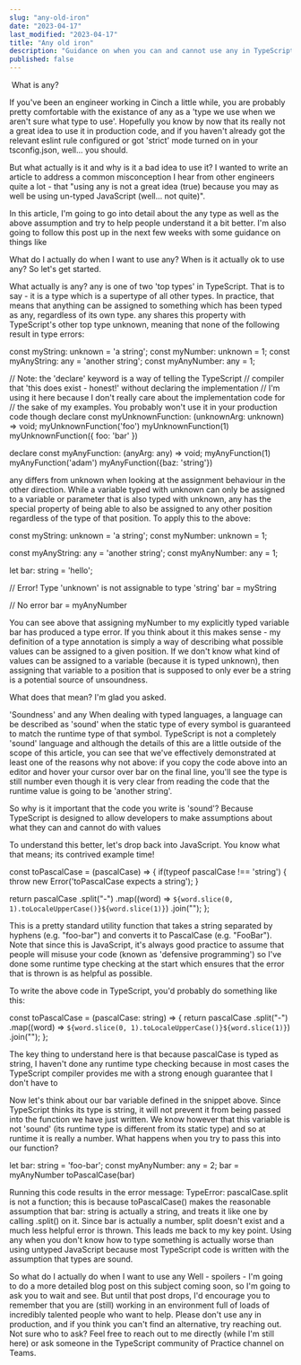 ```yaml
---
slug: "any-old-iron"
date: "2023-04-17"
last_modified: "2023-04-17"
title: "Any old iron"
description: "Guidance on when you can and cannot use any in TypeScript"
published: false
---
```


​
What is any?

If you've been an engineer working in Cinch a little while, you are probably pretty comfortable with the existance of any as a 'type we use when we aren't sure what type to use'. Hopefully you know by now that its really not a great idea to use it in production code, and if you haven't already got the relevant eslint rule configured or got 'strict' mode turned on in your tsconfig.json, well... you should.

But what actually is it and why is it a bad idea to use it? I wanted to write an article to address a common misconception I hear from other engineers quite a lot - that "using any is not a great idea (true) because you may as well be using un-typed JavaScript (well... not quite)".

In this article, I'm going to go into detail about the any type as well as the above assumption and try to help people understand it a bit better. I'm also going to follow this post up in the next few weeks with some guidance on things like

What do I actually do when I want to use any?
When is it actually ok to use any?
So let's get started.

What actually is any?
any is one of two 'top types' in TypeScript. That is to say - it is a type which is a supertype of all other types. In practice, that means that anything can be assigned to something which has been typed as any, regardless of its own type. any shares this property with TypeScript's other top type unknown, meaning that none of the following result in type errors:

const myString: unknown = 'a string';
const myNumber: unknown = 1;
const myAnyString: any = 'another string';
const myAnyNumber: any = 1;

// Note: the 'declare' keyword is a way of telling the TypeScript
// compiler that 'this does exist - honest!' without declaring the implementation
// I'm using it here because I don't really care about the implementation code for
// the sake of my examples. You probably won't use it in your production code though
declare const myUnknownFunction: (unknownArg: unknown) => void;
myUnknownFunction('foo')
myUnknownFunction(1)
myUnknownFunction({ foo: 'bar' })

declare const myAnyFunction: (anyArg: any) => void;
myAnyFunction(1)
myAnyFunction('adam')
myAnyFunction({baz: 'string'})

any differs from unknown when looking at the assignment behaviour in the other direction. While a variable typed with unknown can only be assigned to a variable or parameter that is also typed with unknown, any has the special property of being able to also be assigned to any other position regardless of the type of that position. To apply this to the above:

const myString: unknown = 'a string';
const myNumber: unknown = 1;

const myAnyString: any = 'another string';
const myAnyNumber: any = 1;

let bar: string = 'hello';

// Error! Type 'unknown' is not assignable to type 'string'
bar = myString

// No error
bar = myAnyNumber

You can see above that assigning myNumber to my explicitly typed variable bar has produced a type error. If you think about it this makes sense - my definition of a type annotation is simply a way of describing what possible values can be assigned to a given position. If we don't know what kind of values can be assigned to a variable (because it is typed unknown), then assigning that variable to a position that is supposed to only ever be a string is a potential source of unsoundness.

What does that mean? I'm glad you asked.

'Soundness' and any
When dealing with typed languages, a language can be described as 'sound' when the static type of every symbol is guaranteed to match the runtime type of that symbol. TypeScript is not a completely 'sound' language and although the details of this are a little outside of the scope of this article, you can see that we've effectively demonstrated at least one of the reasons why not above: if you copy the code above into an editor and hover your cursor over bar on the final line, you'll see the type is still number even though it is very clear from reading the code that the runtime value is going to be 'another string'.

So why is it important that the code you write is 'sound'? Because TypeScript is designed to allow developers to make assumptions about what they can and cannot do with values

To understand this better, let's drop back into JavaScript. You know what that means; its contrived example time!

const toPascalCase = (pascalCase) => {
  if(typeof pascalCase !== 'string') {
    throw new Error('toPascalCase expects a string');
  }

  return pascalCase
    .split("-")
    .map((word) => `${word.slice(0, 1).toLocaleUpperCase()}${word.slice(1)}`)
    .join("");
};

This is a pretty standard utility function that takes a string separated by hyphens (e.g. "foo-bar") and converts it to PascalCase (e.g. "FooBar"). Note that since this is JavaScript, it's always good practice to assume that people will misuse your code (known as 'defensive programming') so I've done some runtime type checking at the start which ensures that the error that is thrown is as helpful as possible.

To write the above code in TypeScript, you'd probably do something like this:

const toPascalCase = (pascalCase: string) => {
  return pascalCase
   .split("-")
   .map((word) => `${word.slice(0, 1).toLocaleUpperCase()}${word.slice(1)}`)
   .join("");
};

The key thing to understand here is that because pascalCase is typed as string, I haven't done any runtime type checking because in most cases the TypeScript compiler provides me with a strong enough guarantee that I don't have to

Now let's think about our bar variable defined in the snippet above. Since TypeScript thinks its type is string, it will not prevent it from being passed into the function we have just written. We know however that this variable is not 'sound' (its runtime type is different from its static type) and so at runtime it is really a number. What happens when you try to pass this into our function?

let bar: string = 'foo-bar';
const myAnyNumber: any = 2;
bar = myAnyNumber
toPascalCase(bar)

Running this code results in the error message: TypeError: pascalCase.split is not a function; this is because toPascalCase() makes the reasonable assumption that bar: string is actually a string, and treats it like one by calling .split() on it. Since bar is actually a number, split doesn't exist and a much less helpful error is thrown. This leads me back to my key point. Using any when you don't know how to type something is actually worse than using untyped JavaScript because most TypeScript code is written with the assumption that types are sound.

So what do I actually do when I want to use any
Well - spoilers - I'm going to do a more detailed blog post on this subject coming soon, so I'm going to ask you to wait and see. But until that post drops, I'd encourage you to remember that you are (still) working in an environment full of loads of incredibly talented people who want to help. Please don't use any in production, and if you think you can't find an alternative, try reaching out. Not sure who to ask? Feel free to reach out to me directly (while I'm still here) or ask someone in the TypeScript community of Practice channel on Teams.

​
